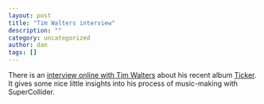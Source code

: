 ```yaml
---
layout: post
title: "Tim Walters interview"
description: ""
category: uncategorized
author: dan
tags: []
---
```

There is an [interview online with Tim Walters](http://www.basementhum.com/2008/12/shalmaneser-and-supercollider.html) about his recent album [Ticker](http://shaltunes.com). It gives some nice little insights into his process of music-making with SuperCollider.

